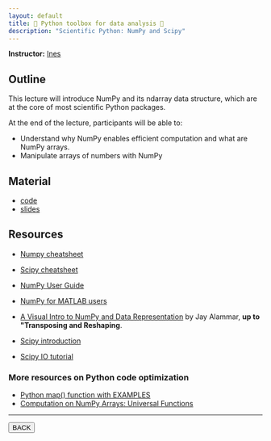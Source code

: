 ```yaml
---
layout: default
title: 🐍 Python toolbox for data analysis 🐍
description: "Scientific Python: NumPy and Scipy"
---
```


**Instructor:** [Ines](https://ca.linkedin.com/in/in%C3%A9s-gp)

## Outline

This lecture will introduce NumPy and its ndarray data structure,
which are at the core of most scientific Python packages.

At the end of the lecture, participants will be able to:

-   Understand why NumPy enables efficient computation and what are NumPy arrays.
-   Manipulate arrays of numbers with NumPy

## Material

-   [code](https://github.com/neurodatascience/QLS-course-materials/tree/main/Lectures/2024/05_numpy_scipy)
-   [slides](https://github.com/neurodatascience/QLS-course-materials/tree/main/Lectures/2024/05_numpy_scipy/lecture)

## Resources

-   [Numpy cheatsheet](https://assets.datacamp.com/blog_assets/Numpy_Python_Cheat_Sheet.pdf)

-   [Scipy cheatsheet](https://s3.amazonaws.com/assets.datacamp.com/blog_assets/Python_SciPy_Cheat_Sheet_Linear_Algebra.pdf)

-   [NumPy User Guide](https://numpy.org/doc/stable/user/basics.html)

-   [NumPy for MATLAB users](https://numpy.org/doc/stable/user/numpy-for-matlab-users.html)

-   [A Visual Intro to NumPy and Data Representation](http://jalammar.github.io/visual-numpy)
    by Jay Alammar, **up to "Transposing and Reshaping**.

-   [Scipy introduction](https://docs.scipy.org/doc/scipy/tutorial/index.html)

-   [Scipy IO tutorial](https://docs.scipy.org/doc/scipy/tutorial/io.html)

### More resources on Python code optimization

-   [Python map() function with EXAMPLES](https://www.guru99.com/python-map-function.html)
-   [Computation on NumPy Arrays: Universal Functions](https://jakevdp.github.io/PythonDataScienceHandbook/02.03-computation-on-arrays-ufuncs.html)

---

<a href="{{ site.url }}/lectures-materials/latest.html"><button>BACK</button></a>
